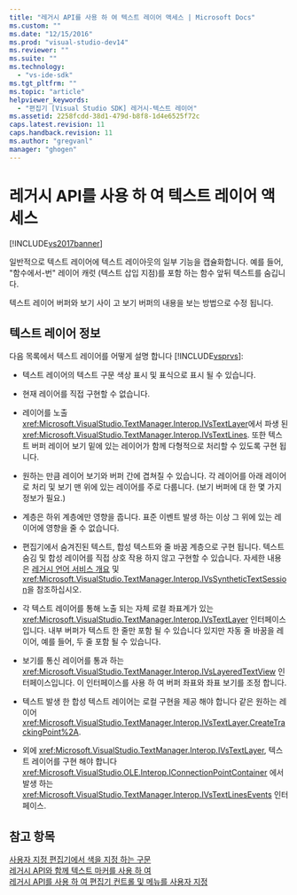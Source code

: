 ```yaml
---
title: "레거시 API를 사용 하 여 텍스트 레이어 액세스 | Microsoft Docs"
ms.custom: ""
ms.date: "12/15/2016"
ms.prod: "visual-studio-dev14"
ms.reviewer: ""
ms.suite: ""
ms.technology: 
  - "vs-ide-sdk"
ms.tgt_pltfrm: ""
ms.topic: "article"
helpviewer_keywords: 
  - "편집기 [Visual Studio SDK] 레거시-텍스트 레이어"
ms.assetid: 2258fcdd-38d1-479d-b8f8-1d4e6525f72c
caps.latest.revision: 11
caps.handback.revision: 11
ms.author: "gregvanl"
manager: "ghogen"
---
```

# 레거시 API를 사용 하 여 텍스트 레이어 액세스
[!INCLUDE[vs2017banner](../code-quality/includes/vs2017banner.md)]

일반적으로 텍스트 레이어에 텍스트 레이아웃의 일부 기능을 캡슐화합니다.  예를 들어, "함수에서\-번" 레이어 캐럿 \(텍스트 삽입 지점\)를 포함 하는 함수 앞뒤 텍스트를 숨깁니다.  
  
 텍스트 레이어 버퍼와 보기 사이 고 보기 버퍼의 내용을 보는 방법으로 수정 됩니다.  
  
## 텍스트 레이어 정보  
 다음 목록에서 텍스트 레이어를 어떻게 설명 합니다 [!INCLUDE[vsprvs](../code-quality/includes/vsprvs_md.md)]:  
  
-   텍스트 레이어의 텍스트 구문 색상 표시 및 표식으로 표시 될 수 있습니다.  
  
-   현재 레이어를 직접 구현할 수 없습니다.  
  
-   레이어를 노출 <xref:Microsoft.VisualStudio.TextManager.Interop.IVsTextLayer>에서 파생 된 <xref:Microsoft.VisualStudio.TextManager.Interop.IVsTextLines>.  또한 텍스트 버퍼 레이어 보기 밑에 있는 레이어가 함께 다형적으로 처리할 수 있도록 구현 됩니다.  
  
-   원하는 만큼 레이어 보기와 버퍼 간에 겹쳐질 수 있습니다.  각 레이어를 아래 레이어로 처리 및 보기 맨 위에 있는 레이어를 주로 다룹니다.  \(보기 버퍼에 대 한 몇 가지 정보가 필요.\)  
  
-   계층은 하위 계층에만 영향을 줍니다.  표준 이벤트 발생 하는 이상 그 위에 있는 레이어에 영향을 줄 수 없습니다.  
  
-   편집기에서 숨겨진된 텍스트, 합성 텍스트와 줄 바꿈 계층으로 구현 됩니다.  텍스트 숨김 및 합성 레이어를 직접 상호 작용 하지 않고 구현할 수 있습니다.  자세한 내용은 [레거시 언어 서비스 개요](../extensibility/internals/outlining-in-a-legacy-language-service.md) 및 <xref:Microsoft.VisualStudio.TextManager.Interop.IVsSyntheticTextSession>을 참조하십시오.  
  
-   각 텍스트 레이어를 통해 노출 되는 자체 로컬 좌표계가 있는 <xref:Microsoft.VisualStudio.TextManager.Interop.IVsTextLayer> 인터페이스입니다.  내부 버퍼가 텍스트 한 줄만 포함 될 수 있습니다 있지만 자동 줄 바꿈을 레이어, 예를 들어, 두 줄 포함 될 수 있습니다.  
  
-   보기를 통신 레이어를 통과 하는 <xref:Microsoft.VisualStudio.TextManager.Interop.IVsLayeredTextView> 인터페이스입니다.  이 인터페이스를 사용 하 여 버퍼 좌표와 좌표 보기를 조정 합니다.  
  
-   텍스트 발생 한 합성 텍스트 레이어는 로컬 구현을 제공 해야 합니다 같은 원하는 레이어 <xref:Microsoft.VisualStudio.TextManager.Interop.IVsTextLayer.CreateTrackingPoint%2A>.  
  
-   외에 <xref:Microsoft.VisualStudio.TextManager.Interop.IVsTextLayer>, 텍스트 레이어를 구현 해야 합니다 <xref:Microsoft.VisualStudio.OLE.Interop.IConnectionPointContainer> 에서 발생 하는 <xref:Microsoft.VisualStudio.TextManager.Interop.IVsTextLinesEvents> 인터페이스.  
  
## 참고 항목  
 [사용자 지정 편집기에서 색을 지정 하는 구문](../extensibility/syntax-coloring-in-custom-editors.md)   
 [레거시 API와 함께 텍스트 마커를 사용 하 여](../extensibility/using-text-markers-with-the-legacy-api.md)   
 [레거시 API를 사용 하 여 편집기 컨트롤 및 메뉴를 사용자 지정](../extensibility/customizing-editor-controls-and-menus-by-using-the-legacy-api.md)